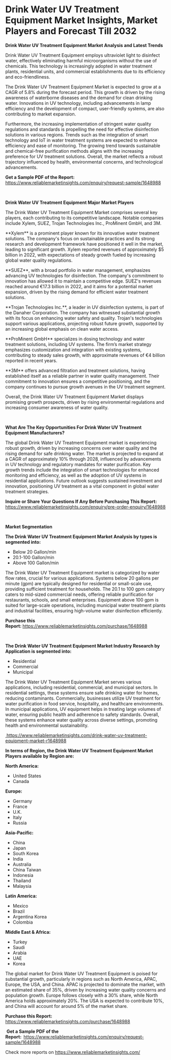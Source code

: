 <p><h1>Drink Water UV Treatment Equipment Market Insights, Market Players and Forecast Till 2032</h1></p><p><strong>Drink Water UV Treatment Equipment Market Analysis and Latest Trends</strong></p>
<p><p>Drink Water UV Treatment Equipment employs ultraviolet light to disinfect water, effectively eliminating harmful microorganisms without the use of chemicals. This technology is increasingly adopted in water treatment plants, residential units, and commercial establishments due to its efficiency and eco-friendliness.</p><p>The Drink Water UV Treatment Equipment Market is expected to grow at a CAGR of 5.8% during the forecast period. This growth is driven by the rising awareness of waterborne diseases and the demand for clean drinking water. Innovations in UV technology, including advancements in lamp efficiency and the development of compact, user-friendly systems, are also contributing to market expansion. </p><p>Furthermore, the increasing implementation of stringent water quality regulations and standards is propelling the need for effective disinfection solutions in various regions. Trends such as the integration of smart technology and IoT in water treatment systems are expected to enhance efficiency and ease of monitoring. The growing trend towards sustainable and chemical-free purification methods aligns with the increasing preference for UV treatment solutions. Overall, the market reflects a robust trajectory influenced by health, environmental concerns, and technological advancements.</p></p>
<p><strong>Get a Sample PDF of the Report:&nbsp;</strong> <a href="https://www.reliablemarketinsights.com/enquiry/request-sample/1648988?utm_campaign=3290&utm_medium=2&utm_source=Github&utm_content=ia&utm_term=26032025&utm_id=drink-water-uv-treatment-equipment">https://www.reliablemarketinsights.com/enquiry/request-sample/1648988</a></p>
<p>&nbsp;</p>
<p><strong>Drink Water UV Treatment Equipment Major Market Players</strong></p>
<p><p>The Drink Water UV Treatment Equipment Market comprises several key players, each contributing to its competitive landscape. Notable companies include Xylem, SUEZ, Trojan Technologies Inc., ProMinent GmbH, and 3M.</p><p>**Xylem** is a prominent player known for its innovative water treatment solutions. The company's focus on sustainable practices and its strong research and development framework have positioned it well in the market, leading to significant growth. Xylem reported revenues of approximately $5 billion in 2022, with expectations of steady growth fueled by increasing global water quality regulations.</p><p>**SUEZ**, with a broad portfolio in water management, emphasizes advancing UV technologies for disinfection. The company's commitment to innovation has allowed it to maintain a competitive edge. SUEZ's revenues reached around €17.3 billion in 2022, and it aims for a potential market expansion, driven by the rising demand for efficient water treatment solutions.</p><p>**Trojan Technologies Inc.**, a leader in UV disinfection systems, is part of the Danaher Corporation. The company has witnessed substantial growth with its focus on enhancing water safety and quality. Trojan's technologies support various applications, projecting robust future growth, supported by an increasing global emphasis on clean water access.</p><p>**ProMinent GmbH** specializes in dosing technology and water treatment solutions, including UV systems. The firm’s market strategy emphasizes customization and integration with existing systems, contributing to steady sales growth, with approximate revenues of €4 billion reported in recent years.</p><p>**3M** offers advanced filtration and treatment solutions, having established itself as a reliable partner in water quality management. Their commitment to innovation ensures a competitive positioning, and the company continues to pursue growth avenues in the UV treatment segment.</p><p>Overall, the Drink Water UV Treatment Equipment Market displays promising growth prospects, driven by rising environmental regulations and increasing consumer awareness of water quality.</p></p>
<p>&nbsp;</p>
<p><strong>What Are The Key Opportunities For Drink Water UV Treatment Equipment Manufacturers?</strong></p>
<p><p>The global Drink Water UV Treatment Equipment market is experiencing robust growth, driven by increasing concerns over water quality and the rising demand for safe drinking water. The market is projected to expand at a CAGR of approximately 10% through 2028, influenced by advancements in UV technology and regulatory mandates for water purification. Key growth trends include the integration of smart technologies for enhanced monitoring and efficiency, as well as the adoption of UV systems in residential applications. Future outlook suggests sustained investment and innovation, positioning UV treatment as a vital component in global water treatment strategies.</p></p>
<p><strong>Inquire or Share Your Questions If Any Before Purchasing This Report:</strong> <a href="https://www.reliablemarketinsights.com/enquiry/pre-order-enquiry/1648988?utm_campaign=3290&utm_medium=2&utm_source=Github&utm_content=ia&utm_term=26032025&utm_id=drink-water-uv-treatment-equipment">https://www.reliablemarketinsights.com/enquiry/pre-order-enquiry/1648988</a></p>
<p>&nbsp;</p>
<p><strong>Market Segmentation</strong></p>
<p><strong>The Drink Water UV Treatment Equipment Market Analysis by types is segmented into:</strong></p>
<p><ul><li>Below 20 Gallon/min</li><li>20.1-100 Gallon/min</li><li>Above 100 Gallon/min</li></ul></p>
<p><p>The Drink Water UV Treatment Equipment market is categorized by water flow rates, crucial for various applications. Systems below 20 gallons per minute (gpm) are typically designed for residential or small-scale use, providing sufficient treatment for households. The 20.1 to 100 gpm category caters to mid-sized commercial needs, offering reliable purification for restaurants, schools, and small enterprises. Equipment above 100 gpm is suited for large-scale operations, including municipal water treatment plants and industrial facilities, ensuring high-volume water disinfection efficiently.</p></p>
<p><strong>Purchase this Report:&nbsp;</strong><a href="https://www.reliablemarketinsights.com/purchase/1648988?utm_campaign=3290&utm_medium=2&utm_source=Github&utm_content=ia&utm_term=26032025&utm_id=drink-water-uv-treatment-equipment">https://www.reliablemarketinsights.com/purchase/1648988</a></p>
<p>&nbsp;</p>
<p><strong>The Drink Water UV Treatment Equipment Market Industry Research by Application is segmented into:</strong></p>
<p><ul><li>Residential</li><li>Commercial</li><li>Municipal</li></ul></p>
<p><p>The Drink Water UV Treatment Equipment Market serves various applications, including residential, commercial, and municipal sectors. In residential settings, these systems ensure safe drinking water for homes, reducing contaminants. Commercially, businesses utilize UV treatment for water purification in food service, hospitality, and healthcare environments. In municipal applications, UV equipment helps in treating large volumes of water, ensuring public health and adherence to safety standards. Overall, these systems enhance water quality across diverse settings, promoting health and environmental sustainability.</p></p>
<p><a href="https://www.reliablemarketinsights.com/drink-water-uv-treatment-equipment-market-r1648988?utm_campaign=3290&utm_medium=2&utm_source=Github&utm_content=ia&utm_term=26032025&utm_id=drink-water-uv-treatment-equipment">&nbsp;https://www.reliablemarketinsights.com/drink-water-uv-treatment-equipment-market-r1648988</a></p>
<p><strong>In terms of Region, the Drink Water UV Treatment Equipment Market Players available by Region are:</strong></p>
<p>
    <p> <strong> North America: </strong>
        <ul>
            <li>United States</li>
            <li>Canada</li>
        </ul>
        </p> 
    <p> <strong> Europe: </strong>
        <ul>
            <li>Germany</li>
            <li>France</li>
            <li>U.K.</li>
            <li>Italy</li>
            <li>Russia</li>
        </ul>
        </p> 
    <p> <strong> Asia-Pacific: </strong>
        <ul>
            <li>China</li>
            <li>Japan</li>
            <li>South Korea</li>
            <li>India</li>
            <li>Australia</li>
            <li>China Taiwan</li>
            <li>Indonesia</li>
            <li>Thailand</li>
            <li>Malaysia</li>
        </ul>
        </p> 
    <p> <strong> Latin America: </strong>
        <ul>
            <li>Mexico</li>
            <li>Brazil</li>
            <li>Argentina Korea</li>
            <li>Colombia</li>
        </ul>
        </p> 
    <p> <strong> Middle East & Africa: </strong>
        <ul>
            <li>Turkey</li>
            <li>Saudi</li>
            <li>Arabia</li>
            <li>UAE</li>
            <li>Korea</li>
        </ul>
    </p>
    </p>
<p><p>The global market for Drink Water UV Treatment Equipment is poised for substantial growth, particularly in regions such as North America, APAC, Europe, the USA, and China. APAC is projected to dominate the market, with an estimated share of 35%, driven by increasing water quality concerns and population growth. Europe follows closely with a 30% share, while North America holds approximately 20%. The USA is expected to contribute 10%, and China will account for around 5% of the market share.</p></p>
<p><strong>Purchase this Report: </strong><a href="https://www.reliablemarketinsights.com/purchase/1648988?utm_campaign=3290&utm_medium=2&utm_source=Github&utm_content=ia&utm_term=26032025&utm_id=drink-water-uv-treatment-equipment">https://www.reliablemarketinsights.com/purchase/1648988</a></p>
<p>&nbsp;<strong>Get a Sample PDF of the Report:&nbsp;&nbsp;</strong><a href="https://www.reliablemarketinsights.com/enquiry/request-sample/1648988?utm_campaign=3290&utm_medium=2&utm_source=Github&utm_content=ia&utm_term=26032025&utm_id=drink-water-uv-treatment-equipment">https://www.reliablemarketinsights.com/enquiry/request-sample/1648988</a></p>
<p><strong></strong></p>
<p>Check more reports on <a href="https://www.reliablemarketinsights.com/?utm_campaign=3290&utm_medium=2&utm_source=Github&utm_content=ia&utm_term=26032025&utm_id=drink-water-uv-treatment-equipment">https://www.reliablemarketinsights.com/</a></p>